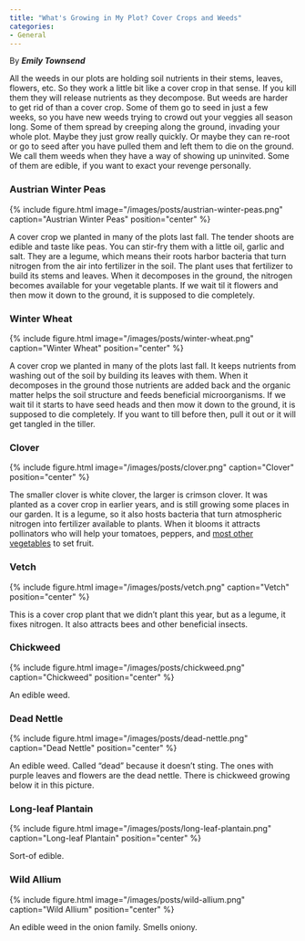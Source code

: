 ```yaml
---
title: "What's Growing in My Plot? Cover Crops and Weeds"
categories:
- General
---
```


By ***Emily Townsend***

All the weeds in our plots are holding soil nutrients in their stems, leaves,
flowers, etc. So they work a little bit like a cover crop in that sense. If you
kill them they will release nutrients as they decompose. But weeds are harder
to get rid of than a cover crop. Some of them go to seed in just a few weeks,
so you have new weeds trying to crowd out your veggies all season long. Some of
them spread by creeping along the ground, invading your whole plot. Maybe they
just grow really quickly. Or maybe they can re-root or go to seed after you
have pulled them and left them to die on the ground. We call them weeds when
they have a way of showing up uninvited. Some of them are edible, if you want
to exact your revenge personally.

### Austrian Winter Peas

{% include figure.html 
   image="/images/posts/austrian-winter-peas.png" 
   caption="Austrian Winter Peas" 
   position="center"
%}

A cover crop we planted in many of the plots last fall. The tender shoots are
edible and taste like peas. You can stir-fry them with a little oil, garlic and
salt. They are a legume, which means their roots harbor bacteria that turn
nitrogen from the air into fertilizer in the soil. The plant uses that
fertilizer to build its stems and leaves. When it decomposes in the ground, the
nitrogen becomes available for your vegetable plants. If we wait til it flowers
and then mow it down to the ground, it is supposed to die completely.

### Winter Wheat

{% include figure.html 
   image="/images/posts/winter-wheat.png" 
   caption="Winter Wheat" 
   position="center"
%}

A cover crop we planted in many of the plots last fall. It keeps nutrients from
washing out of the soil by building its leaves with them. When it decomposes in
the ground those nutrients are added back and the organic matter helps the soil
structure and feeds beneficial microorganisms. If we wait til it starts to have
seed heads and then mow it down to the ground, it is supposed to die
completely. If you want to till before then, pull it out or it will get tangled
in the tiller.

### Clover

{% include figure.html 
   image="/images/posts/clover.png" 
   caption="Clover" 
   position="center"
%}

The smaller clover is white clover, the larger is crimson clover. It was
planted as a cover crop in earlier years, and is still growing some places in
our garden. It is a legume, so it also hosts bacteria that turn atmospheric
nitrogen into fertilizer available to plants. When it blooms it attracts
pollinators who will help your tomatoes, peppers, and [most other vegetables](
https://en.wikipedia.org/wiki/List_of_crop_plants_pollinated_by_bees) to
set fruit.

### Vetch

{% include figure.html 
   image="/images/posts/vetch.png" 
   caption="Vetch"
   position="center"
%}

This is a cover crop plant that we didn’t plant this year, but as a legume, it
fixes nitrogen. It also attracts bees and other beneficial insects.

### Chickweed

{% include figure.html 
   image="/images/posts/chickweed.png" 
   caption="Chickweed"
   position="center"
%}

An edible weed.

### Dead Nettle

{% include figure.html 
   image="/images/posts/dead-nettle.png" 
   caption="Dead Nettle"
   position="center"
%}

An edible weed. Called “dead” because it doesn’t sting. The ones with purple
leaves and flowers are the dead nettle. There is chickweed growing below it in
this picture.

### Long-leaf Plantain

{% include figure.html 
   image="/images/posts/long-leaf-plantain.png" 
   caption="Long-leaf Plantain"
   position="center"
%}

Sort-of edible.

### Wild Allium

{% include figure.html 
   image="/images/posts/wild-allium.png" 
   caption="Wild Allium"
   position="center"
%}

An edible weed in the onion family. Smells oniony.
